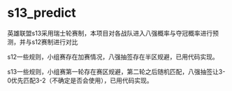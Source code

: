 # s13_predict
英雄联盟s13采用瑞士轮赛制，本项目对各战队进入八强概率与夺冠概率进行预测，并与s12赛制进行对比

s12一些规则，小组赛存在加赛情况，八强抽签存在半区规避，已用代码实现。

s13一些规则，小组赛第一轮存在赛区规避，第二轮之后随机匹配，八强抽签让3-0优先匹配3-2（不确定是否会使用），已用代码实现。
